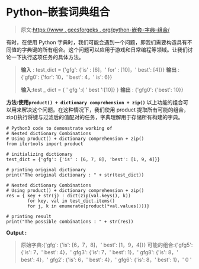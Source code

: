 # Python–嵌套词典组合

> 原文:[https://www . geesforgeks . org/python-嵌套-字典-组合/](https://www.geeksforgeeks.org/python-nested-dictionary-combinations/)

有时，在使用 Python 字典时，我们可能会遇到一个问题，即我们需要构造具有不同值的字典键的所有组合。这个问题可以应用于游戏和日常编程等领域。让我们讨论一下执行这项任务的具体方法。

> **输入** : test_dict = {'gfg': {'is' : [6]，' for' : [10]，' best': [4]}}
> **输出** : {'gfg0': {'for': 10，' best': 4，' is': 6}}
> 
> **输入**:test _ dict = { ' gfg ':{ ' best ':[10]} }
> **输出** : {'gfg0': {'best': 10}}

**方法:使用`product() + dictionary comprehension + zip()`**
以上功能的组合可以用来解决这个问题。在这种情况下，我们使用 product 提取所有可能的组合，zip()执行将键与过滤后的值配对的任务，字典理解用于存储所有构建的字典。

```
# Python3 code to demonstrate working of 
# Nested dictionary Combinations
# Using product() + dictionary comprehension + zip()
from itertools import product

# initializing dictionary
test_dict = {'gfg': {'is' : [6, 7, 8], 'best': [1, 9, 4]}}

# printing original dictionary
print("The original dictionary : " + str(test_dict))

# Nested dictionary Combinations
# Using product() + dictionary comprehension + zip()
res = { key + str(j) : dict(zip(val.keys(), k))
        for key, val in test_dict.items()
        for j, k in enumerate(product(*val.values()))}

# printing result 
print("The possible combinations : " + str(res)) 
```

**Output :**

> 原始字典:{'gfg': {'is': [6，7，8]，' best': [1，9，4]}}
> 可能的组合:{'gfg5': {'is': 7，' best': 4}，' gfg3': {'is': 7，' best': 1}，' gfg8': {'is': 8，' best': 4}，' gfg2': {'is': 6，' best': 4}，' gfg6': {'is': 8，' best': 1}，' 0 '